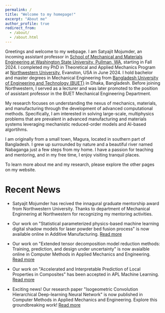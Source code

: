 ```yaml
---
permalink: /
title: "Welcome to my homepage!"
excerpt: "About me"
author_profile: true
redirect_from: 
  - /about/
  - /about.html
---
```

Greetings and welcome to my webpage. I am Satyajit Mojumder, an incoming assistant professor in [School of Mechanical and Materials Engineering at Washington State University, Pullman, WA](https://mme.wsu.edu), starting in Fall 2024. I completed my PhD in Theoretical and Applied Mechanics Program at [Northwestern University](https://www.northwestern.edu/), Evanston, USA in June 2024. I hold bachelor and master degrees in Mechanical Engineering from [Bangladesh University of Engineering and Technology (BUET)](https://www.buet.ac.bd/web/) in Dhaka, Bangladesh. Before joining Northwestern, I served as a lecturer and was later promoted to the position of assistant professor in the BUET Mechanical Engineering Department. 

My research focuses on understanding the nexus of mechanics, materials, and manufacturing through the development of advanced computational methods. Specifically, I am interested in solving large-scale, multiphysics problems that are prevalent in advanced manufacturing and materials systems leveraging mechanistic reduced-order models and AI-based algortihms. 

I am originally from a small town, Magura, located in southern part of Bangladesh. I grew up surrounded by nature and a beautiful river named Nabaganga just a few steps from my home. I have a passion for teaching and mentoring, and in my free time, I enjoy visiting tranquil places.

To learn more about me and my research, please explore the other pages on my website.

Recent News
======
- Satyajit Mojumder has recived the innagural graduate mentorship award from Northwestern University. Thanks to department of Mechanical Enginnering at Northwestern for recognizing my mentoring activities. 

- Our work on "Statistical parameterized physics-based machine learning digital shadow models for laser powder bed fusion process" is now available online in Additive Manufacturing. [Read more](https://www.sciencedirect.com/science/article/pii/S2214860424002604)
  
- Our work on "Extended tensor decomposition model reduction methods: Training, prediction, and design under uncertainty" is now avaialble online in Computer Methods in Applied Mechanics and Engineering. [Read more](https://authors.elsevier.com/c/1i2M6AQEJ1KyQ)

- Our work on "Accelerated and Interpretable Prediction of Local Properties in Composites" has been accepted in APL Machine Learning. [Read more](https://pubs.aip.org/aip/aml/article/1/3/036112/2911650)

- Exciting news! Our research paper "Isogeometric Convolution Hierarchical Deep-learning Neural Network" is now published in Computer Methods in Applied Mechanics and Engineering. Explore this groundbreaking work! [Read more](https://www.sciencedirect.com/science/article/pii/S0045782523004802)
